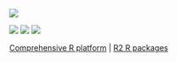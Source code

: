 [![](https://coursewhiz.org/mainsite/img/R2_logo2.png)](https://coursewhiz.org)


[![](https://img.icons8.com/cotton/64/youtube.png)](https://www.youtube.com/@R2Rpkg/videos)
[![](https://img.icons8.com/cotton/64/twitter.png)](https://www.twitter.com/@R2Rpkg)
[![](https://img.icons8.com/cotton/64/external-link--v1.png)](https://www.linkedin.com/in/oobianom)

[Comprehensive R platform](https://rpkg.net) | [R2 R packages](https://coursewhiz.org)

